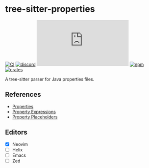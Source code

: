 # tree-sitter-properties

[![CI][ci]](https://github.com/tree-sitter-grammars/tree-sitter-properties/actions/workflows/ci.yml)
[![discord][discord]](https://discord.gg/w7nTvsVJhm)
[![matrix][matrix]](https://matrix.to/#/#nvim-treesitter:matrix.org)
[![npm][npm]](https://www.npmjs.com/package/tree-sitter-properties)
[![crates][crates]](https://crates.io/crates/tree-sitter-properties)

A tree-sitter parser for Java properties files.

## References

* [Properties](https://docs.oracle.com/en/java/javase/21/docs/api/java.base/java/util/Properties.html#load%28java.io.Reader%29)
* [Property Expressions](https://quarkus.io/guides/config-reference#property-expressions)
* [Property Placeholders](https://docs.spring.io/spring-boot/docs/3.2.x/reference/htmlsingle/#features.external-config.files.property-placeholders)

## Editors

- [x] Neovim
- [ ] Helix
- [ ] Emacs
- [ ] Zed

[ci]: https://img.shields.io/github/actions/workflow/status/tree-sitter-grammars/tree-sitter-properties/ci.yml?logo=github&label=CI
[discord]: https://img.shields.io/discord/1063097320771698699?logo=discord&label=tree-sitter
[matrix]: https://img.shields.io/matrix/nvim-treesitter%3Amatrix.org?logo=matrix&label=nvim-treesitter
[npm]: https://img.shields.io/npm/v/tree-sitter-properties?logo=npm
[crates]: https://img.shields.io/crates/v/tree-sitter-properties?logo=rust
